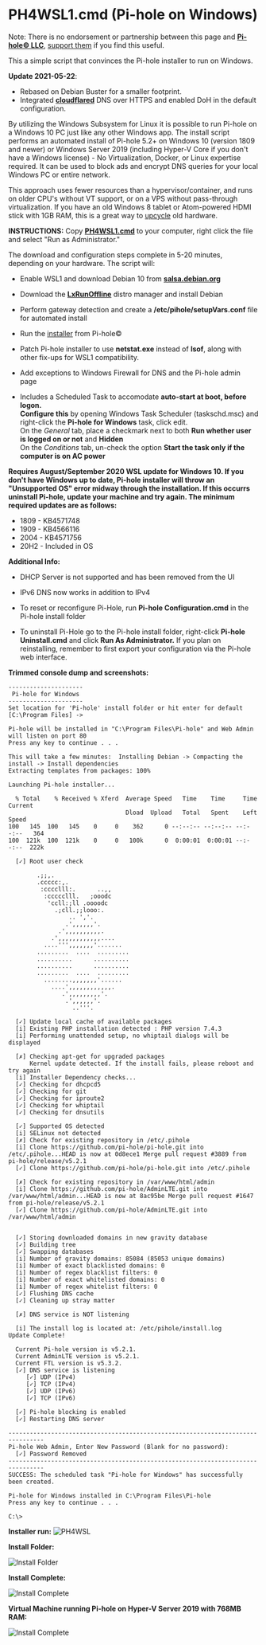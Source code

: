 # PH4WSL1.cmd (Pi-hole on Windows)
Note: There is no endorsement or partnership between this page and [**Pi-hole© LLC**](https://pi-hole.net), [support them](https://pi-hole.net/donate/) if you find this useful.

This a simple script that convinces the Pi-hole installer to run on Windows.  

**Update 2021-05-22**:  
 - Rebased on Debian Buster for a smaller footprint.  
 - Integrated [**cloudflared**](https://developers.cloudflare.com/cloudflare-one/connections/connect-apps/install-and-setup/installation) DNS over HTTPS and enabled DoH in the default configuration. 

By utilizing the Windows Subsystem for Linux it is possible to run Pi-hole on a Windows 10 PC just like any other Windows app.  The install script performs an automated install of Pi-hole 5.2+ on Windows 10 (version 1809 and newer) or Windows Server 2019 (including Hyper-V Core if you don't have a Windows license) - No Virtualization, Docker, or Linux expertise required.  It can be used to block ads and encrypt DNS queries for your local Windows PC or entire network. 

This approach uses fewer resources than a hypervisor/container, and runs on older CPU's without VT support, or on a VPS without pass-through virtualization.  If you have an old Windows 8 tablet or Atom-powered HDMI stick with 1GB RAM, this is a great way to [upcycle](https://en.wikipedia.org/wiki/Upcycling) old hardware. 

**INSTRUCTIONS:** Copy [**PH4WSL1.cmd**](https://github.com/DesktopECHO/Pi-Hole-for-WSL1/raw/master/PH4WSL1.cmd) to your computer, right click the file and select "Run as Administrator."  

The download and configuration steps complete in 5-20 minutes, depending on your hardware.  The script will:

* Enable WSL1 and download Debian 10 from [**salsa.debian.org**](https://salsa.debian.org/debian/WSL/-/raw/master/x64/install.tar.gz) 

* Download the  [**LxRunOffline**](https://github.com/DDoSolitary/LxRunOffline) distro manager and install Debian

* Perform gateway detection and create a **/etc/pihole/setupVars.conf** file for automated install

* Run the [installer](https://github.com/pi-hole/pi-hole/#one-step-automated-install) from Pi-hole©

* Patch Pi-hole installer to use **netstat.exe** instead of **lsof**, along with other fix-ups for WSL1 compatibility.

* Add exceptions to Windows Firewall for DNS and the Pi-hole admin page

* Includes a Scheduled Task to accomodate **auto-start at boot, before logon.**  
  **Configure this** by opening Windows Task Scheduler (taskschd.msc) and right-click the **Pi-hole for Windows** task, click edit.  
   On the *General* tab, place a checkmark next to both **Run whether user is logged on or not** and **Hidden**  
     On the *Conditions* tab, un-check the option **Start the task only if the computer is on AC power**

**Requires August/September 2020 WSL update for Windows 10. If you don't have Windows up to date, Pi-hole installer will throw an "Unsupported OS" error midway through the installation.  If this occurrs uninstall Pi-hole, update your machine and try again.  The minimum required updates are as follows:**

* 1809 - KB4571748
* 1909 - KB4566116
* 2004 - KB4571756
* 20H2 - Included in OS

**Additional Info:**

* DHCP Server is not supported and has been removed from the UI

* IPv6 DNS now works in addition to IPv4  

* To reset or reconfigure Pi-Hole, run **Pi-hole Configuration.cmd** in the Pi-hole install folder

* To uninstall Pi-Hole go to the Pi-hole install folder, right-click **Pi-hole Uninstall.cmd** and click **Run As Administrator.**  If you plan on reinstalling, remember to first export your configuration via the Pi-hole web interface. 

**Trimmed console dump and screenshots:**

```
---------------------
 Pi-hole for Windows
--------------------- 
Set location for 'Pi-hole' install folder or hit enter for default [C:\Program Files] -> 

Pi-hole will be installed in "C:\Program Files\Pi-hole" and Web Admin will listen on port 80
Press any key to continue . . .

This will take a few minutes:  Installing Debian -> Compacting the install -> Install dependencies
Extracting templates from packages: 100%

Launching Pi-hole installer...

  % Total    % Received % Xferd  Average Speed   Time    Time     Time  Current
                                 Dload  Upload   Total   Spent    Left  Speed
100   145  100   145    0     0    362      0 --:--:-- --:--:-- --:--:--   364
100  121k  100  121k    0     0   100k      0  0:00:01  0:00:01 --:--:--  222k

  [✓] Root user check

        .;;,.
        .ccccc:,.
         :cccclll:.      ..,,
          :ccccclll.   ;ooodc
           'ccll:;ll .oooodc
             .;cll.;;looo:.
                 .. ','.
                .',,,,,,'.
              .',,,,,,,,,,.
            .',,,,,,,,,,,,....
          ....''',,,,,,,'.......
        .........  ....  .........
        ..........      ..........
        ..........      ..........
        .........  ....  .........
          ........,,,,,,,'......
            ....',,,,,,,,,,,,.
               .',,,,,,,,,'.
                .',,,,,,'.
                  ..'''.

  [✓] Update local cache of available packages
  [i] Existing PHP installation detected : PHP version 7.4.3
  [i] Performing unattended setup, no whiptail dialogs will be displayed

  [✗] Checking apt-get for upgraded packages
      Kernel update detected. If the install fails, please reboot and try again
  [i] Installer Dependency checks...
  [✓] Checking for dhcpcd5
  [✓] Checking for git
  [✓] Checking for iproute2
  [✓] Checking for whiptail
  [✓] Checking for dnsutils

  [✓] Supported OS detected
  [i] SELinux not detected
  [✗] Check for existing repository in /etc/.pihole
  [i] Clone https://github.com/pi-hole/pi-hole.git into /etc/.pihole...HEAD is now at 0d8ece1 Merge pull request #3889 from pi-hole/release/v5.2.1
  [✓] Clone https://github.com/pi-hole/pi-hole.git into /etc/.pihole

  [✗] Check for existing repository in /var/www/html/admin
  [i] Clone https://github.com/pi-hole/AdminLTE.git into /var/www/html/admin...HEAD is now at 8ac95be Merge pull request #1647 from pi-hole/release/v5.2.1
  [✓] Clone https://github.com/pi-hole/AdminLTE.git into /var/www/html/admin

 
  [✓] Storing downloaded domains in new gravity database
  [✓] Building tree
  [✓] Swapping databases
  [i] Number of gravity domains: 85084 (85053 unique domains)
  [i] Number of exact blacklisted domains: 0
  [i] Number of regex blacklist filters: 0
  [i] Number of exact whitelisted domains: 0
  [i] Number of regex whitelist filters: 0
  [✓] Flushing DNS cache
  [✓] Cleaning up stray matter

  [✗] DNS service is NOT listening

  [i] The install log is located at: /etc/pihole/install.log
Update Complete!

  Current Pi-hole version is v5.2.1.
  Current AdminLTE version is v5.2.1.
  Current FTL version is v5.3.2.
  [✓] DNS service is listening
     [✓] UDP (IPv4)
     [✓] TCP (IPv4)
     [✓] UDP (IPv6)
     [✓] TCP (IPv6)

  [✓] Pi-hole blocking is enabled
  [✓] Restarting DNS server

--------------------------------------------------------------------------------
Pi-hole Web Admin, Enter New Password (Blank for no password):
  [✓] Password Removed
--------------------------------------------------------------------------------
SUCCESS: The scheduled task "Pi-hole for Windows" has successfully been created.

Pi-hole for Windows installed in C:\Program Files\Pi-hole
Press any key to continue . . .

C:\>       
```

**Installer run:**
![PH4WSL](https://user-images.githubusercontent.com/33142753/101309416-c16b2480-3822-11eb-95ab-e1e2e1953adc.png)


**Install Folder:**

![Install Folder](https://user-images.githubusercontent.com/33142753/101309475-e8295b00-3822-11eb-9a84-d22b74df849e.PNG)


**Install Complete:**

![Install Complete](https://user-images.githubusercontent.com/33142753/101309494-f4151d00-3822-11eb-8521-66a96279add0.PNG)


**Virtual Machine running Pi-hole on Hyper-V Server 2019 with 768MB RAM:**

![Install Complete](https://user-images.githubusercontent.com/33142753/119683187-d3b13d00-be19-11eb-8ed1-344fba3b6fdf.png)
